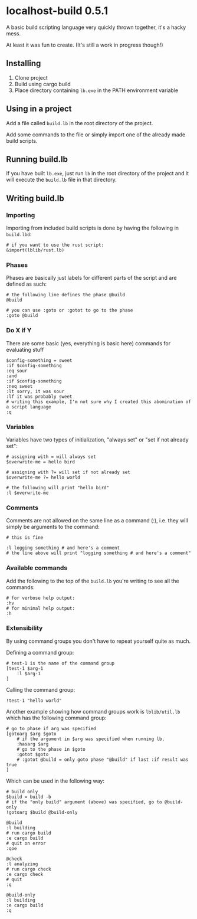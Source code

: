 # localhost-build 0.5.1
A basic build scripting language very quickly thrown together, it's a hacky mess.

At least it was fun to create. (It's still a work in progress though!)

## Installing
1. Clone project
2. Build using cargo build
3. Place directory containing `lb.exe` in the PATH environment variable

## Using in a project
Add a file called `build.lb` in the root directory of the project.

Add some commands to the file or simply import one of the already made build scripts.

## Running build.lb
If you have built `lb.exe`, just run `lb` in the root directory of the project and it will execute the `build.lb` file in that directory.

## Writing build.lb
### Importing
Importing from included build scripts is done by having the following in `build.lbd`:
```
# if you want to use the rust script:
&import(lblib/rust.lb)
```

### Phases

Phases are basically just labels for different parts of the script and are defined as such:
```
# the following line defines the phase @build
@build

# you can use :goto or :gotot to go to the phase
:goto @build
```

### Do X if Y
There are some basic (yes, everything is basic here) commands for evaluating stuff
```
$config-something = sweet
:if $config-something
:eq sour
:and
:if $config-something
:neq sweet
:lt sorry, it was sour
:lf it was probably sweet
# writing this example, I'm not sure why I created this abomination of a script language
:q
```

### Variables
Variables have two types of initialization, "always set" or "set if not already set":
```
# assigning with = will always set
$overwrite-me = hello bird

# assigning with ?= will set if not already set
$overwrite-me ?= hello world

# the following will print "hello bird"
:l $overwrite-me
```

### Comments
Comments are not allowed on the same line as a command (:), i.e. they will simply be arguments to the command:

```
# this is fine

:l logging something # and here's a comment
# the line above will print "logging something # and here's a comment"
```

### Available commands
Add the following to the top of the `build.lb` you're writing to see all the commands:
```
# for verbose help output:
:hv
# for minimal help output:
:h
```

### Extensibility
By using command groups you don't have to repeat yourself quite as much.

Defining a command group:
```
# test-1 is the name of the command group
[test-1 $arg-1
    :l $arg-1
]
```

Calling the command group:
```
!test-1 "hello world"
```

Another example showing how command groups work is `lblib/util.lb` which has the following command group:
```
# go to phase if arg was specified
[gotoarg $arg $goto
    # if the argument in $arg was specified when running lb,
    :hasarg $arg
    # go to the phase in $goto
    :gotot $goto
    # :gotot @build = only goto phase "@build" if last :if result was true
]
```
Which can be used in the following way:

```
# build only
$build = build -b
# if the "only build" argument (above) was specified, go to @build-only
!gotoarg $build @build-only

@build
:l building
# run cargo build
:e cargo build
# quit on error
:qoe

@check
:l analyzing
# run cargo check
:e cargo check
# quit
:q

@build-only
:l building
:e cargo build
:q
```